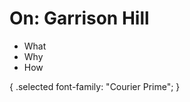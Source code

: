 <h1 class=selected>
  On: Garrison Hill
</h1>

<ul>
  <li>What</li>
  <li>Why</li>
  <li>How</li>
</ul>

{
  .selected font-family: "Courier Prime";
}
